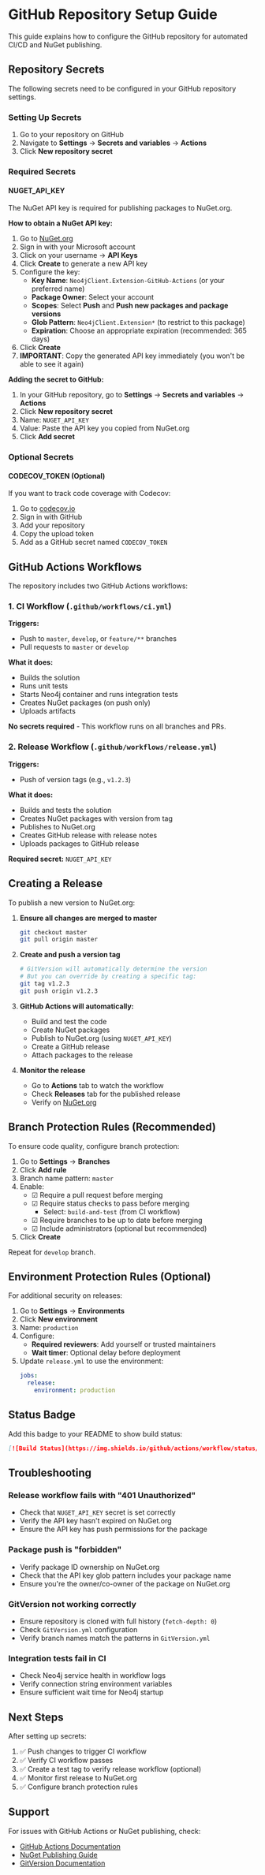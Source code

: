 # GitHub Repository Setup Guide

This guide explains how to configure the GitHub repository for automated CI/CD and NuGet publishing.

## Repository Secrets

The following secrets need to be configured in your GitHub repository settings.

### Setting Up Secrets

1. Go to your repository on GitHub
2. Navigate to **Settings** → **Secrets and variables** → **Actions**
3. Click **New repository secret**

### Required Secrets

#### NUGET_API_KEY

The NuGet API key is required for publishing packages to NuGet.org.

**How to obtain a NuGet API key:**

1. Go to [NuGet.org](https://www.nuget.org/)
2. Sign in with your Microsoft account
3. Click on your username → **API Keys**
4. Click **Create** to generate a new API key
5. Configure the key:
   - **Key Name**: `Neo4jClient.Extension-GitHub-Actions` (or your preferred name)
   - **Package Owner**: Select your account
   - **Scopes**: Select **Push** and **Push new packages and package versions**
   - **Glob Pattern**: `Neo4jClient.Extension*` (to restrict to this package)
   - **Expiration**: Choose an appropriate expiration (recommended: 365 days)
6. Click **Create**
7. **IMPORTANT**: Copy the generated API key immediately (you won't be able to see it again)

**Adding the secret to GitHub:**

1. In your GitHub repository, go to **Settings** → **Secrets and variables** → **Actions**
2. Click **New repository secret**
3. Name: `NUGET_API_KEY`
4. Value: Paste the API key you copied from NuGet.org
5. Click **Add secret**

### Optional Secrets

#### CODECOV_TOKEN (Optional)

If you want to track code coverage with Codecov:

1. Go to [codecov.io](https://codecov.io/)
2. Sign in with GitHub
3. Add your repository
4. Copy the upload token
5. Add as a GitHub secret named `CODECOV_TOKEN`

## GitHub Actions Workflows

The repository includes two GitHub Actions workflows:

### 1. CI Workflow (`.github/workflows/ci.yml`)

**Triggers:**
- Push to `master`, `develop`, or `feature/**` branches
- Pull requests to `master` or `develop`

**What it does:**
- Builds the solution
- Runs unit tests
- Starts Neo4j container and runs integration tests
- Creates NuGet packages (on push only)
- Uploads artifacts

**No secrets required** - This workflow runs on all branches and PRs.

### 2. Release Workflow (`.github/workflows/release.yml`)

**Triggers:**
- Push of version tags (e.g., `v1.2.3`)

**What it does:**
- Builds and tests the solution
- Creates NuGet packages with version from tag
- Publishes to NuGet.org
- Creates GitHub release with release notes
- Uploads packages to GitHub release

**Required secret:** `NUGET_API_KEY`

## Creating a Release

To publish a new version to NuGet.org:

1. **Ensure all changes are merged to master**
   ```bash
   git checkout master
   git pull origin master
   ```

2. **Create and push a version tag**
   ```bash
   # GitVersion will automatically determine the version
   # But you can override by creating a specific tag:
   git tag v1.2.3
   git push origin v1.2.3
   ```

3. **GitHub Actions will automatically:**
   - Build and test the code
   - Create NuGet packages
   - Publish to NuGet.org (using `NUGET_API_KEY`)
   - Create a GitHub release
   - Attach packages to the release

4. **Monitor the release**
   - Go to **Actions** tab to watch the workflow
   - Check **Releases** tab for the published release
   - Verify on [NuGet.org](https://www.nuget.org/packages/Neo4jClient.Extension/)

## Branch Protection Rules (Recommended)

To ensure code quality, configure branch protection:

1. Go to **Settings** → **Branches**
2. Click **Add rule**
3. Branch name pattern: `master`
4. Enable:
   - ☑ Require a pull request before merging
   - ☑ Require status checks to pass before merging
     - Select: `build-and-test` (from CI workflow)
   - ☑ Require branches to be up to date before merging
   - ☑ Include administrators (optional but recommended)
5. Click **Create**

Repeat for `develop` branch.

## Environment Protection Rules (Optional)

For additional security on releases:

1. Go to **Settings** → **Environments**
2. Click **New environment**
3. Name: `production`
4. Configure:
   - **Required reviewers**: Add yourself or trusted maintainers
   - **Wait timer**: Optional delay before deployment
5. Update `release.yml` to use the environment:
   ```yaml
   jobs:
     release:
       environment: production
   ```

## Status Badge

Add this badge to your README to show build status:

```markdown
[![Build Status](https://img.shields.io/github/actions/workflow/status/simonpinn/Neo4jClient.Extension/ci.yml?branch=master)](https://github.com/simonpinn/Neo4jClient.Extension/actions)
```

## Troubleshooting

### Release workflow fails with "401 Unauthorized"

- Check that `NUGET_API_KEY` secret is set correctly
- Verify the API key hasn't expired on NuGet.org
- Ensure the API key has push permissions for the package

### Package push is "forbidden"

- Verify package ID ownership on NuGet.org
- Check that the API key glob pattern includes your package name
- Ensure you're the owner/co-owner of the package on NuGet.org

### GitVersion not working correctly

- Ensure repository is cloned with full history (`fetch-depth: 0`)
- Check `GitVersion.yml` configuration
- Verify branch names match the patterns in `GitVersion.yml`

### Integration tests fail in CI

- Check Neo4j service health in workflow logs
- Verify connection string environment variables
- Ensure sufficient wait time for Neo4j startup

## Next Steps

After setting up secrets:

1. ✅ Push changes to trigger CI workflow
2. ✅ Verify CI workflow passes
3. ✅ Create a test tag to verify release workflow (optional)
4. ✅ Monitor first release to NuGet.org
5. ✅ Configure branch protection rules

## Support

For issues with GitHub Actions or NuGet publishing, check:
- [GitHub Actions Documentation](https://docs.github.com/en/actions)
- [NuGet Publishing Guide](https://docs.microsoft.com/en-us/nuget/nuget-org/publish-a-package)
- [GitVersion Documentation](https://gitversion.net/docs/)
